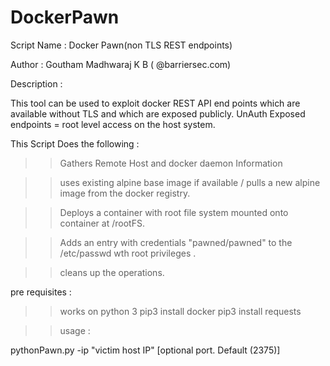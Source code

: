 # DockerPawn
Script Name : Docker Pawn(non TLS REST endpoints)

Author : Goutham Madhwaraj K B ( @barriersec.com)


Description :

This tool can be used to exploit docker REST API end points which are available without TLS and which are exposed publicly.
UnAuth Exposed endpoints = root level access on the host system.

This Script Does the following :

>> Gathers Remote Host and docker daemon Information

>> uses existing alpine base image if available / pulls a new alpine image from the docker registry.

>> Deploys a container with root file system mounted onto container at /rootFS. 

>> Adds an entry with credentials "pawned/pawned" to the /etc/passwd wth root privileges .

>> cleans up the operations.

pre requisites :

>> works on python 3
>> pip3 install docker
>> pip3 install requests

>> usage :

pythonPawn.py -ip "victim host IP" [optional port. Default (2375)]
